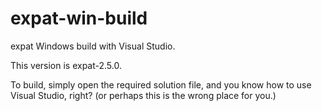 # expat-win-build

expat Windows build with Visual Studio.

This version is expat-2.5.0.

To build, simply open the required solution file, and
you know how to use Visual Studio, right?
(or perhaps this is the wrong place for you.)
